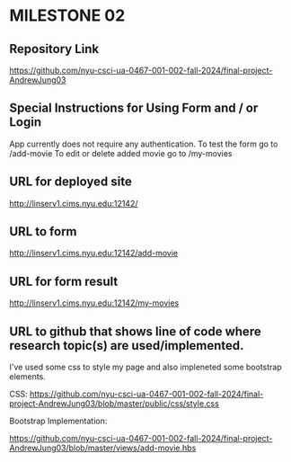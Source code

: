 MILESTONE 02
===

Repository Link
---
https://github.com/nyu-csci-ua-0467-001-002-fall-2024/final-project-AndrewJung03

Special Instructions for Using Form and / or Login
---
App currently does not require any authentication.
To test the form go to /add-movie
To edit or delete added movie go to /my-movies

URL for deployed site
---
http://linserv1.cims.nyu.edu:12142/

URL to form
---
http://linserv1.cims.nyu.edu:12142/add-movie

URL for form result
---
http://linserv1.cims.nyu.edu:12142/my-movies

URL to github that shows line of code where research topic(s) are used/implemented. 
---
I've used some css to style my page and also impleneted some bootstrap elements.

CSS: 
https://github.com/nyu-csci-ua-0467-001-002-fall-2024/final-project-AndrewJung03/blob/master/public/css/style.css

Bootstrap Implementation:

https://github.com/nyu-csci-ua-0467-001-002-fall-2024/final-project-AndrewJung03/blob/master/views/add-movie.hbs

